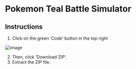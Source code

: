# Pokemon Teal Battle Simulator

## Instructions
1. Click on the green 'Code' button in the top right 

![image](https://user-images.githubusercontent.com/66343445/184556783-5fafc2ea-6712-41bb-bc21-992bbb0811f1.png)

2. Then, click 'Download ZIP'. 
3. Extract the ZIP file. 
